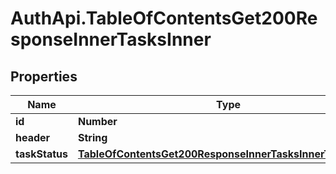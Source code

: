 # AuthApi.TableOfContentsGet200ResponseInnerTasksInner

## Properties

Name | Type | Description | Notes
------------ | ------------- | ------------- | -------------
**id** | **Number** |  | [optional] 
**header** | **String** |  | [optional] 
**taskStatus** | [**TableOfContentsGet200ResponseInnerTasksInnerTaskStatus**](TableOfContentsGet200ResponseInnerTasksInnerTaskStatus.md) |  | [optional] 


